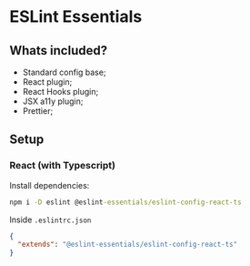 # ESLint Essentials

## Whats included?

- Standard config base;
- React plugin;
- React Hooks plugin;
- JSX a11y plugin;
- Prettier;

## Setup

### React (with Typescript)

Install dependencies:

```cmd
npm i -D eslint @eslint-essentials/eslint-config-react-ts
```

Inside `.eslintrc.json`

```json
{
  "extends": "@eslint-essentials/eslint-config-react-ts"
}
```
